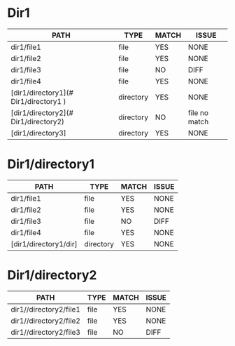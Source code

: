 # Dir1

PATH | TYPE | MATCH | ISSUE
---|---|---|---
dir1/file1 | file | YES | NONE
dir1/file2 | file | YES | NONE
dir1/file3 | file | NO | DIFF
dir1/file4 | file | YES | NONE
[dir1/directory1](# Dir1/directory1 ) | directory | YES | NONE
[dir1/directory2](# Dir1/directory2) | directory | NO | file no match
[dir1/directory3] | directory | YES | NONE

# Dir1/directory1

PATH | TYPE | MATCH | ISSUE
---|---|---|---
dir1/file1 | file | YES | NONE
dir1/file2 | file | YES | NONE
dir1/file3 | file | NO | DIFF
dir1/file4 | file | YES | NONE
[dir1/directory1/dir] | directory | YES | NONE

# Dir1/directory2

PATH | TYPE | MATCH | ISSUE
---|---|---|---
dir1//directory2/file1 | file | YES | NONE
dir1//directory2/file2 | file | YES | NONE
dir1//directory2/file3 | file | NO | DIFF


